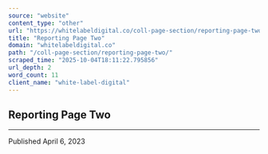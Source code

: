 ```yaml
---
source: "website"
content_type: "other"
url: "https://whitelabeldigital.co/coll-page-section/reporting-page-two/"
title: "Reporting Page Two"
domain: "whitelabeldigital.co"
path: "/coll-page-section/reporting-page-two/"
scraped_time: "2025-10-04T18:11:22.795856"
url_depth: 2
word_count: 11
client_name: "white-label-digital"
---
```


## Reporting Page Two

* * *

Published April 6, 2023